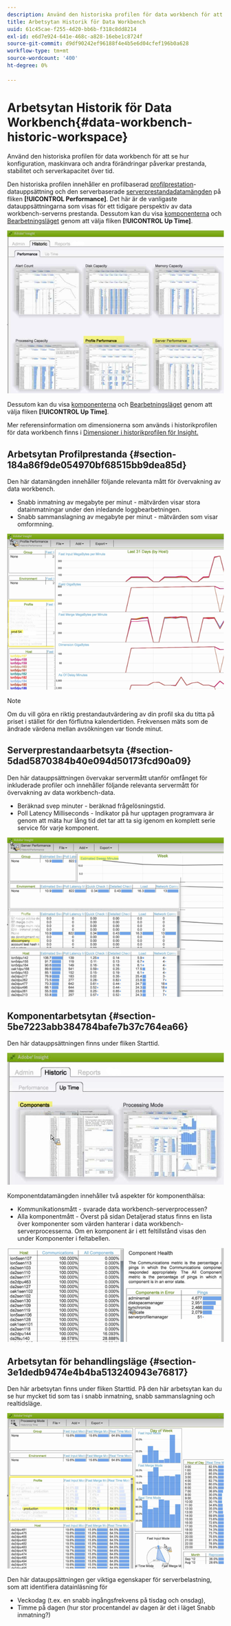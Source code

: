 ```yaml
---
description: Använd den historiska profilen för data workbench för att se hur konfiguration, maskinvara och andra förändringar påverkar prestanda, stabilitet och serverkapacitet över tid.
title: Arbetsytan Historik för Data Workbench
uuid: 61c45cae-f255-4d20-bb6b-f318c8dd8214
exl-id: e6d7e924-641e-468c-a828-16ebe1c8724f
source-git-commit: d9df90242ef96188f4e4b5e6d04cfef196b0a628
workflow-type: tm+mt
source-wordcount: '400'
ht-degree: 0%

---
```


# Arbetsytan Historik för Data Workbench{#data-workbench-historic-workspace}

Använd den historiska profilen för data workbench för att se hur konfiguration, maskinvara och andra förändringar påverkar prestanda, stabilitet och serverkapacitet över tid.

Den historiska profilen innehåller en profilbaserad [profilprestation](../../../home/monitoring-installation/monitoring-profiles/monitoring-historical-using.md#section-184a86f9de054970bf68515bb9dea85d)-datauppsättning och den serverbaserade [serverprestandadatamängden](../../../home/monitoring-installation/monitoring-profiles/monitoring-historical-using.md#section-5dad5870384b40e094d50173fcd90a09) på fliken **[!UICONTROL Performance]**. Det här är de vanligaste datauppsättningarna som visas för ett tidigare perspektiv av data workbench-serverns prestanda. Dessutom kan du visa [komponenterna](../../../home/monitoring-installation/monitoring-profiles/monitoring-historical-using.md#section-5be7223abb384784bafe7b37c764ea66) och [Bearbetningsläget](../../../home/monitoring-installation/monitoring-profiles/monitoring-historical-using.md#section-5be7223abb384784bafe7b37c764ea66) genom att välja fliken **[!UICONTROL Up Time]**.

![](assets/Historic_Performance.png)

Dessutom kan du visa [komponenterna](../../../home/monitoring-installation/monitoring-profiles/monitoring-historical-using.md#section-5be7223abb384784bafe7b37c764ea66) och [Bearbetningsläget](../../../home/monitoring-installation/monitoring-profiles/monitoring-historical-using.md#section-5be7223abb384784bafe7b37c764ea66) genom att välja fliken **[!UICONTROL Up Time]**.

Mer referensinformation om dimensionerna som används i historikprofilen för data workbench finns i [Dimensioner i historikprofilen för Insight.](../../../home/monitoring-installation/monitoring-appendix/monitoring-historical.md#concept-a42837c9c9274f83ad5bc5a6720f02b0)

## Arbetsytan Profilprestanda {#section-184a86f9de054970bf68515bb9dea85d}

Den här datamängden innehåller följande relevanta mått för övervakning av data workbench.

* Snabb inmatning av megabyte per minut - mätvärden visar stora datainmatningar under den inledande loggbearbetningen.
* Snabb sammanslagning av megabyte per minut - mätvärden som visar omformning.

![](assets/Historic_Profile_Performance.png)

>[!NOTE]
>
>Om du vill göra en riktig prestandautvärdering av din profil ska du titta på priset i stället för den förflutna kalendertiden. Frekvensen mäts som de ändrade värdena mellan avsökningen var tionde minut.

## Serverprestandaarbetsyta {#section-5dad5870384b40e094d50173fcd90a09}

Den här datauppsättningen övervakar servermått utanför omfånget för inkluderade profiler och innehåller följande relevanta servermått för övervakning av data workbench-data.

* Beräknad svep minuter - beräknad frågelösningstid.
* Poll Latency Milliseconds - Indikator på hur upptagen programvara är genom att mäta hur lång tid det tar att ta sig igenom en komplett serie service för varje komponent.

![](assets/Historic_Server_Performance.png)

## Komponentarbetsytan {#section-5be7223abb384784bafe7b37c764ea66}

Den här datauppsättningen finns under fliken Starttid.

![](assets/Up_Time.png)

Komponentdatamängden innehåller två aspekter för komponenthälsa:

* Kommunikationsmått - svarade data workbench-serverprocessen?
* Alla komponentmått - Överst på sidan Detaljerad status finns en lista över komponenter som värden hanterar i data workbench-serverprocesserna. Om en komponent är i ett feltillstånd visas den under Komponenter i feltabellen.

![](assets/Up_Time_components.png)

## Arbetsytan för behandlingsläge {#section-3e1dedb9474e4b4ba513240943e76817}

Den här arbetsytan finns under fliken Starttid. På den här arbetsytan kan du se hur mycket tid som tas i snabb inmatning, snabb sammanslagning och realtidsläge.

![](assets/Up_Time_Processing_mode.png)

Den här datauppsättningen ger viktiga egenskaper för serverbelastning, som att identifiera datainläsning för

* Veckodag (t.ex. en snabb ingångsfrekvens på tisdag och onsdag),
* Timme på dagen (hur stor procentandel av dagen är det i läget Snabb inmatning?)
